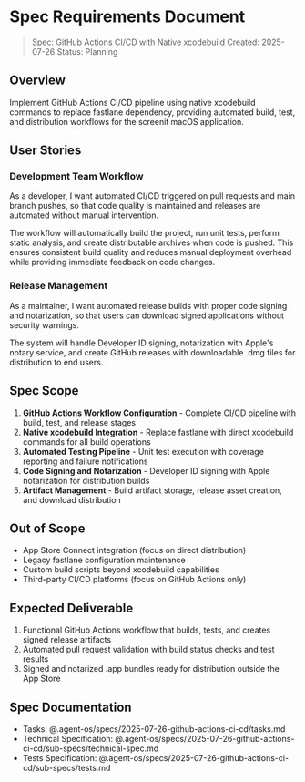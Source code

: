 # Spec Requirements Document

> Spec: GitHub Actions CI/CD with Native xcodebuild
> Created: 2025-07-26
> Status: Planning

## Overview

Implement GitHub Actions CI/CD pipeline using native xcodebuild commands to replace fastlane dependency, providing automated build, test, and distribution workflows for the screenit macOS application.

## User Stories

### Development Team Workflow

As a developer, I want automated CI/CD triggered on pull requests and main branch pushes, so that code quality is maintained and releases are automated without manual intervention.

The workflow will automatically build the project, run unit tests, perform static analysis, and create distributable archives when code is pushed. This ensures consistent build quality and reduces manual deployment overhead while providing immediate feedback on code changes.

### Release Management

As a maintainer, I want automated release builds with proper code signing and notarization, so that users can download signed applications without security warnings.

The system will handle Developer ID signing, notarization with Apple's notary service, and create GitHub releases with downloadable .dmg files for distribution to end users.

## Spec Scope

1. **GitHub Actions Workflow Configuration** - Complete CI/CD pipeline with build, test, and release stages
2. **Native xcodebuild Integration** - Replace fastlane with direct xcodebuild commands for all build operations
3. **Automated Testing Pipeline** - Unit test execution with coverage reporting and failure notifications
4. **Code Signing and Notarization** - Developer ID signing with Apple notarization for distribution builds
5. **Artifact Management** - Build artifact storage, release asset creation, and download distribution

## Out of Scope

- App Store Connect integration (focus on direct distribution)
- Legacy fastlane configuration maintenance
- Custom build scripts beyond xcodebuild capabilities
- Third-party CI/CD platforms (focus on GitHub Actions only)

## Expected Deliverable

1. Functional GitHub Actions workflow that builds, tests, and creates signed release artifacts
2. Automated pull request validation with build status checks and test results
3. Signed and notarized .app bundles ready for distribution outside the App Store

## Spec Documentation

- Tasks: @.agent-os/specs/2025-07-26-github-actions-ci-cd/tasks.md
- Technical Specification: @.agent-os/specs/2025-07-26-github-actions-ci-cd/sub-specs/technical-spec.md
- Tests Specification: @.agent-os/specs/2025-07-26-github-actions-ci-cd/sub-specs/tests.md
